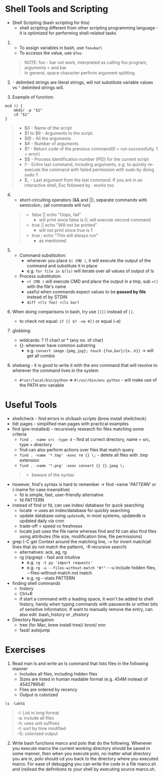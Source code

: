 # Shell Tools and Scripting
- Shell Scripting (bash scripting for this)
  - shell scripting different from other scripting programming language - it is optimized for performing shell-related tasks
  
1. - To assign variables in bash, use ```foo=bar```\
   - To accesss the value, use ```$foo```
   > NOTE: foo - bar not work, interpreted as calling foo program, arguments = and bar\
   > In general, space character perform argument splitting

2. ```'``` delimited strings are literal strings, will not substitute variable values vs ```"``` delimited strings will.

3. Example of function: 
```
mcd () { 
    mkdir -p "$1"
    cd "$1" 
} 
```
> - $0 - Name of the script 
> - $1 to $9 - Arguments to the script.
> - $@ - All the arguments
> - $# - Number of arguments
> - $? - Return code of the previous command(0 = run successfully, 1 = error)
> - $$ - Process identification number (PID) for the current script
> - !! - Entire last command, including arguments, e.g. to quickly re-execute the command with failed permission with sudo by doing sudo !!
> - $_ - Last argument from the last command. If you are in an interactive shell, Esc followed by . works too

4. - short-circuiting operators (&& and ||), separate commands with semicolon```;``` (all commands will run)
   > - false || echo "Oops, fail"
   >   - will print since false is 0, will execute second command
   > - true || echo "Will not be printed"
   >   - will not print since true is 1
   > - true ; echo "This will always run" 
   >   - as mentioned

5. - Command substitution: 
     - whenever you place ```$( CMD )```, it will execute the output of the command and substitute it in place
     - e.g. ```for file in $(ls)``` will iterate over all values of output of ls
   - Process substitution
     - ```<( CMD )``` will execute CMD and place the output in a tmp, sub ```<()``` with the file's name
     - useful when commands expect values to be **passed by file** instead of by STDIN
     - ```diff <(ls foo) <(ls bar)```
     
6. When doing comparisons in bash, try use ```[[]]``` instead of ```[]```.
   - to check not equal: ```if [[ $? -ne 0]]``` or equal (-e)

7. globbing: 
   - wildcards: ? (1 char) or * (any no. of char)
   - {}: whenever have common substring
     - e.g. ```convert image.{pmg,jpg}; touch {foo,bar}/{a..h}}``` -> will get all combis

8. shebang - it is good to write it with the env command that will resolve to wherever the command lives in the system
   - ```#!usr/local/bin/python``` => ```#!/usr/bin/env python``` - will make use of the PATH env variable
  
# Useful Tools
- shellcheck - find errors in sh/bash scripts (brew install shellcheck)
- tldr pages - simplified man pages with practical examples
- find (pre-installed) - recursively research for files matching some criteria
  - ```find . -name src -type d``` - find at currect directory, name = src, type = directory
  - find can also perform actions over files that match query
  - ```find . -name '*.tmp' -exec rm {} \;``` - delete all files with .tmp extension
  - ```find . -name '*.png' -exec convert {} {}.jpeg \;``` 
  > - beware of the syntax
- however, find's syntax is hard to remember -> find -name '*PATTERN*' or (-iname for case insensitive)
  - fd is simple, fast, user-friendly alternative
  - fd PATTERN
- instead of find or fd, can use index/ database for quick searching
  - locate -> uses an index/database for quickly searching 
  - update database using ```updatedb```, in most systems, updatedb is updated daily via cron
  - trade-off = speed vs freshness
  - locate just uses the file name whereas find and fd can also find files using attributes (file size, modification
    time, file permissions)
- grep (-C get Context around the matching line, -v for invert match(all lines that do not match the pattern), -R recursive search)
  - alternatives: ack, ag, rg
  - rg (ripgrep) - fast and intuitive
    - e.g. ```rg -t py 'import requests'```
    - e.g. ```rg -u --files-without-match "#!"``` - -u include hidden files, --files-without-match not match
    - e.g. rg --stats PATTERN
- finding shell commands
  - history
  - Ctrl+R
  - if start a command with a leading space, it won't be added to shell history, handy when typing commands with passwords or orther bits of sensitive information. If want to manually remove the entry, can also edit .bash_history or ,zhistory
- Directory Navigation
  - tree (for Mac, brew install tree)/ broot/ nnn
  - fasd/ autojump 

# Exercises
1. Read man ls and write an ls command that lists files in the following manner
   - Includes all files, including hidden files
   - Sizes are listed in human readable format (e.g. 454M instead of 454279954)
   - Files are ordered by recency
   - Output is colorized
```
ls -lahtG
```
   > -l: List in long format\
   > -a: include all files\
   > -h: uses unit suffixes\
   > -t: sort by time modified\
   > -G: colorized output

2. Write bash functions marco and polo that do the following. Whenever you execute marco the current working directory should be saved in some manner, then when you execute polo, no matter what directory you are in, polo should cd you back to the directory where you executed marco. For ease of debugging you can write the code in a file marco.sh and (re)load the definitions to your shell by executing source marco.sh.
